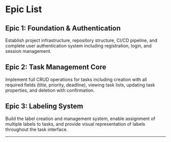 # Epic List

## Epic 1: Foundation & Authentication
Establish project infrastructure, repository structure, CI/CD pipeline, and complete user authentication system including registration, login, and session management.

## Epic 2: Task Management Core
Implement full CRUD operations for tasks including creation with all required fields (title, priority, deadline), viewing task lists, updating task properties, and deletion with confirmation.

## Epic 3: Labeling System
Build the label creation and management system, enable assignment of multiple labels to tasks, and provide visual representation of labels throughout the task interface.

---
